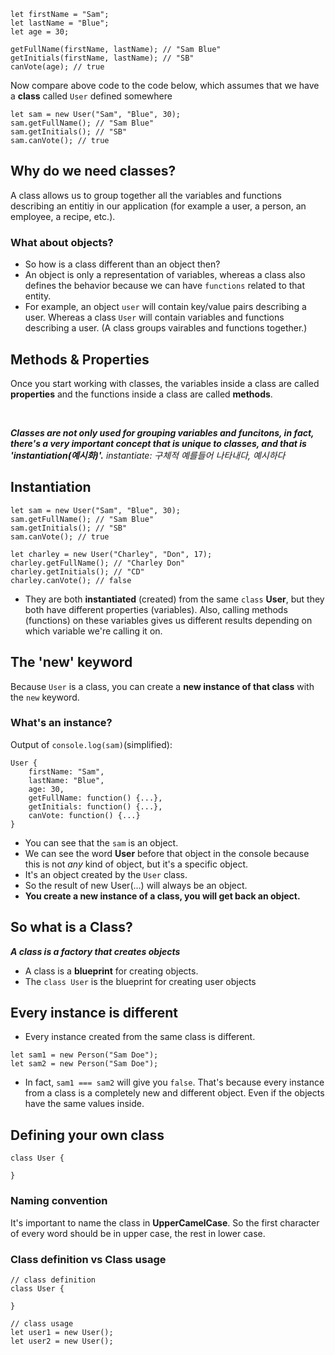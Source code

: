 ```
let firstName = "Sam";
let lastName = "Blue";
let age = 30;

getFullName(firstName, lastName); // "Sam Blue"
getInitials(firstName, lastName); // "SB"
canVote(age); // true
```
Now compare above code to the code below, which assumes that we have a **class** called ```User``` defined somewhere
```
let sam = new User("Sam", "Blue", 30);
sam.getFullName(); // "Sam Blue"
sam.getInitials(); // "SB"
sam.canVote(); // true
```

## Why do we need classes?
A class allows us to group together all the variables and functions describing an entitiy in our application (for example a user, a person, an employee, a recipe, etc.).

### What about objects?
- So how is a class different than an object then?    
- An object is only a representation of variables, whereas a class also defines the behavior because we can have ```functions``` related to that entity.    
- For example, an object ```user``` will contain key/value pairs describing a user. Whereas a class ```User``` will contain variables and functions describing a user. (A class groups vairables and functions together.)    

## Methods & Properties
Once you start working with classes, the variables inside a class are called **properties** and the functions inside a class are called **methods**.

<br/>

***Classes are not only used for grouping variables and funcitons, in fact, there's a very important concept that is unique to classes, and that is 'instantiation(예시화)'.***
*instantiate: 구체적 예를들어 나타내다, 예시하다*

## Instantiation
```
let sam = new User("Sam", "Blue", 30);
sam.getFullName(); // "Sam Blue"
sam.getInitials(); // "SB"
sam.canVote(); // true

let charley = new User("Charley", "Don", 17);
charley.getFullName(); // "Charley Don"
charley.getInitials(); // "CD"
charley.canVote(); // false
```
- They are both **instantiated** (created) from the same ```class``` **User**, but they both have different properties (variables). Also, calling methods (functions) on these variables gives us different results depending on which variable we're calling it on.


## The 'new' keyword
Because ```User``` is a class, you can create a **new instance of that class** with the ```new``` keyword.

### What's an instance?

Output of ```console.log(sam)```(simplified):
```
User {
    firstName: "Sam",
    lastName: "Blue",
    age: 30,
    getFullName: function() {...},
    getInitials: function() {...},
    canVote: function() {...}
}
```
- You can see that the ```sam``` is an object.
- We can see the word **User** before that object in the console because this is not *any* kind of object, but it's a specific object.
- It's an object created by the ```User``` class.
- So the result of new User(...) will always be an object.
- **You create a new instance of a class, you will get back an object.**

## So what is a Class?
***A class is a factory that creates objects***
- A class is a **blueprint** for creating objects.
- The ```class User``` is the blueprint for creating user objects

## Every instance is different
- Every instance created from the same class is different.
```
let sam1 = new Person("Sam Doe");
let sam2 = new Person("Sam Doe");
```
- In fact, ```sam1 === sam2``` will give you ```false```. That's because every instance from a class is a completely new and different object. Even if the objects have the same values inside.

## Defining your own class
```
class User {

}
```
### Naming convention
It's important to name the class in **UpperCamelCase**. So the first character of every word should be in upper case, the rest in lower case.
### Class definition vs Class usage
```
// class definition
class User {

}

// class usage
let user1 = new User();
let user2 = new User();
```

